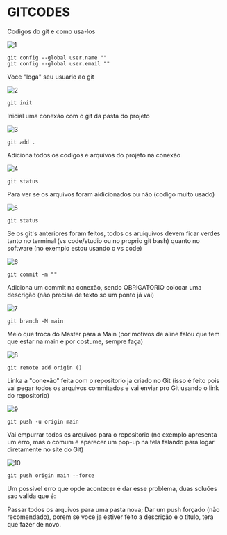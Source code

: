 # GITCODES
Codigos do git e como usa-los 



![1](https://github.com/anabtzz/GITCODES/assets/128055760/332d1b03-eb32-4341-adf8-8fb6cb19d15b)

    git config --global user.name ""
    git config --global user.email ""


Voce "loga" seu usuario ao git

![2](https://github.com/anabtzz/GITCODES/assets/128055760/6624a83a-71eb-4dbd-8bc8-f4b526d4edb5)

    git init


Inicial uma conexão com o git da pasta do projeto

![3](https://github.com/anabtzz/GITCODES/assets/128055760/03d46665-3ef5-4b46-96f7-5068e18f5cc3)

    git add .


Adiciona todos os codigos e arquivos do projeto na conexão

![4](https://github.com/anabtzz/GITCODES/assets/128055760/288186fe-c5e1-4be3-89f2-b8d54c029801)

    git status


Para ver se os arquivos foram aidicionados ou não (codigo muito usado)

![5](https://github.com/anabtzz/GITCODES/assets/128055760/fd90027f-f240-4a62-a3ff-107bcb074866)

    git status


Se os git's anteriores foram feitos, todos os aruiquivos devem ficar verdes tanto no terminal (vs code/studio ou no proprio git bash) quanto no software (no exemplo estou usando o vs code)

![6](https://github.com/anabtzz/GITCODES/assets/128055760/641d26fd-afc2-44f6-b34b-8bd5c6cdbd8c)

    git commit -m ""


Adiciona um commit na conexão, sendo OBRIGATORIO colocar uma descrição (não precisa de texto so um ponto já vai)

![7](https://github.com/anabtzz/GITCODES/assets/128055760/1f94ec37-6a0e-4c69-bf83-64ef610f9a2e)

    git branch -M main


Meio que troca do Master para a Main (por motivos de aline falou que tem que estar na main e por costume, sempre faça)

![8](https://github.com/anabtzz/GITCODES/assets/128055760/7c59d7fa-7c91-4e3b-adf1-26d352d25161)

    git remote add origin ()


Linka a "conexão" feita com o repositorio ja criado no Git (isso é feito pois vai pegar todos os arquivos commitados e vai enviar pro Git usando o link do repositorio)

![9](https://github.com/anabtzz/GITCODES/assets/128055760/f11bfb74-17e0-4d86-b61f-ee34b356c710)

    git push -u origin main


Vai empurrar todos os arquivos para o repositorio (no exemplo apresenta um erro, mas o comum é aparecer um pop-up na tela falando para logar diretamente no site do Git)

![10](https://github.com/anabtzz/GITCODES/assets/128055760/e05c07b6-d91c-4fa1-8d2d-2e83838f8b88)


    git push origin main --force


Um possivel erro que opde acontecer é dar esse problema, duas soluões sao valida que é:

  Passar todos os arquivos para uma pasta nova;
  Dar um push forçado (não recomendado), porem se voce ja estiver feito a descrição e o titulo, tera que fazer de novo.

